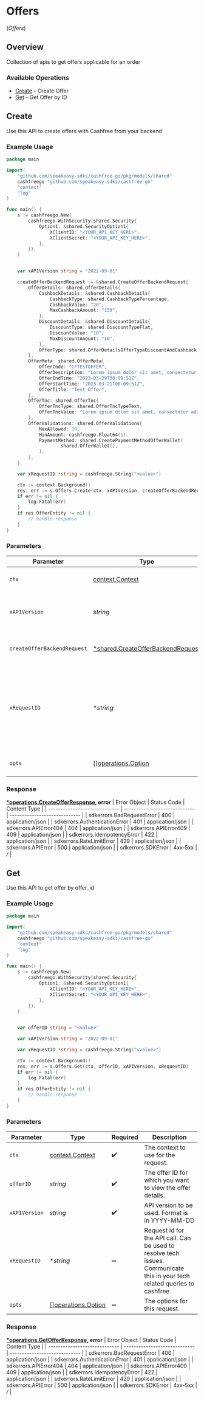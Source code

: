 # Offers
(*Offers*)

## Overview

Collection of apis to get offers applicable for an order

### Available Operations

* [Create](#create) - Create Offer
* [Get](#get) - Get Offer by ID

## Create

Use this API to create offers with Cashfree from your backend

### Example Usage

```go
package main

import(
	"github.com/speakeasy-sdks/cashfree-go/pkg/models/shared"
	cashfreego "github.com/speakeasy-sdks/cashfree-go"
	"context"
	"log"
)

func main() {
    s := cashfreego.New(
        cashfreego.WithSecurity(shared.Security{
            Option1: &shared.SecurityOption1{
                XClientID: "<YOUR_API_KEY_HERE>",
                XClientSecret: "<YOUR_API_KEY_HERE>",
            },
        }),
    )


    var xAPIVersion string = "2022-09-01"

    createOfferBackendRequest := &shared.CreateOfferBackendRequest{
        OfferDetails: shared.OfferDetails{
            CashbackDetails: &shared.CashbackDetails{
                CashbackType: shared.CashbackTypePercentage,
                CashbackValue: "20",
                MaxCashbackAmount: "150",
            },
            DiscountDetails: &shared.DiscountDetails{
                DiscountType: shared.DiscountTypeFlat,
                DiscountValue: "10",
                MaxDiscountAmount: "10",
            },
            OfferType: shared.OfferDetailsOfferTypeDiscountAndCashback,
        },
        OfferMeta: shared.OfferMeta{
            OfferCode: "CFTESTOFFER",
            OfferDescription: "Lorem ipsum dolor sit amet, consectetur adipiscing elit",
            OfferEndTime: "2023-03-29T08:09:51Z",
            OfferStartTime: "2023-03-21T08:09:51Z",
            OfferTitle: "Test Offer",
        },
        OfferTnc: shared.OfferTnc{
            OfferTncType: shared.OfferTncTypeText,
            OfferTncValue: "Lorem ipsum dolor sit amet, consectetur adipiscing elit",
        },
        OfferValidations: shared.OfferValidations{
            MaxAllowed: 10,
            MinAmount: cashfreego.Float64(1),
            PaymentMethod: shared.CreatePaymentMethodOfferWallet(
                    shared.OfferWallet{},
            ),
        },
    }

    var xRequestID *string = cashfreego.String("<value>")

    ctx := context.Background()
    res, err := s.Offers.Create(ctx, xAPIVersion, createOfferBackendRequest, xRequestID)
    if err != nil {
        log.Fatal(err)
    }
    if res.OfferEntity != nil {
        // handle response
    }
}
```

### Parameters

| Parameter                                                                                                                  | Type                                                                                                                       | Required                                                                                                                   | Description                                                                                                                |
| -------------------------------------------------------------------------------------------------------------------------- | -------------------------------------------------------------------------------------------------------------------------- | -------------------------------------------------------------------------------------------------------------------------- | -------------------------------------------------------------------------------------------------------------------------- |
| `ctx`                                                                                                                      | [context.Context](https://pkg.go.dev/context#Context)                                                                      | :heavy_check_mark:                                                                                                         | The context to use for the request.                                                                                        |
| `xAPIVersion`                                                                                                              | *string*                                                                                                                   | :heavy_check_mark:                                                                                                         | API version to be used. Format is in YYYY-MM-DD                                                                            |
| `createOfferBackendRequest`                                                                                                | [*shared.CreateOfferBackendRequest](../../pkg/models/shared/createofferbackendrequest.md)                                  | :heavy_minus_sign:                                                                                                         | Request body to create an offer at Cashfree                                                                                |
| `xRequestID`                                                                                                               | **string*                                                                                                                  | :heavy_minus_sign:                                                                                                         | Request id for the API call. Can be used to resolve tech issues. Communicate this in your tech related queries to cashfree |
| `opts`                                                                                                                     | [][operations.Option](../../pkg/models/operations/option.md)                                                               | :heavy_minus_sign:                                                                                                         | The options for this request.                                                                                              |


### Response

**[*operations.CreateOfferResponse](../../pkg/models/operations/createofferresponse.md), error**
| Error Object                  | Status Code                   | Content Type                  |
| ----------------------------- | ----------------------------- | ----------------------------- |
| sdkerrors.BadRequestError     | 400                           | application/json              |
| sdkerrors.AuthenticationError | 401                           | application/json              |
| sdkerrors.APIError404         | 404                           | application/json              |
| sdkerrors.APIError409         | 409                           | application/json              |
| sdkerrors.IdempotencyError    | 422                           | application/json              |
| sdkerrors.RateLimitError      | 429                           | application/json              |
| sdkerrors.APIError            | 500                           | application/json              |
| sdkerrors.SDKError            | 4xx-5xx                       | */*                           |

## Get

Use this API to get offer by offer_id

### Example Usage

```go
package main

import(
	"github.com/speakeasy-sdks/cashfree-go/pkg/models/shared"
	cashfreego "github.com/speakeasy-sdks/cashfree-go"
	"context"
	"log"
)

func main() {
    s := cashfreego.New(
        cashfreego.WithSecurity(shared.Security{
            Option1: &shared.SecurityOption1{
                XClientID: "<YOUR_API_KEY_HERE>",
                XClientSecret: "<YOUR_API_KEY_HERE>",
            },
        }),
    )


    var offerID string = "<value>"

    var xAPIVersion string = "2022-09-01"

    var xRequestID *string = cashfreego.String("<value>")

    ctx := context.Background()
    res, err := s.Offers.Get(ctx, offerID, xAPIVersion, xRequestID)
    if err != nil {
        log.Fatal(err)
    }
    if res.OfferEntity != nil {
        // handle response
    }
}
```

### Parameters

| Parameter                                                                                                                  | Type                                                                                                                       | Required                                                                                                                   | Description                                                                                                                |
| -------------------------------------------------------------------------------------------------------------------------- | -------------------------------------------------------------------------------------------------------------------------- | -------------------------------------------------------------------------------------------------------------------------- | -------------------------------------------------------------------------------------------------------------------------- |
| `ctx`                                                                                                                      | [context.Context](https://pkg.go.dev/context#Context)                                                                      | :heavy_check_mark:                                                                                                         | The context to use for the request.                                                                                        |
| `offerID`                                                                                                                  | *string*                                                                                                                   | :heavy_check_mark:                                                                                                         | The offer ID for which you want to view the offer details.                                                                 |
| `xAPIVersion`                                                                                                              | *string*                                                                                                                   | :heavy_check_mark:                                                                                                         | API version to be used. Format is in YYYY-MM-DD                                                                            |
| `xRequestID`                                                                                                               | **string*                                                                                                                  | :heavy_minus_sign:                                                                                                         | Request id for the API call. Can be used to resolve tech issues. Communicate this in your tech related queries to cashfree |
| `opts`                                                                                                                     | [][operations.Option](../../pkg/models/operations/option.md)                                                               | :heavy_minus_sign:                                                                                                         | The options for this request.                                                                                              |


### Response

**[*operations.GetOfferResponse](../../pkg/models/operations/getofferresponse.md), error**
| Error Object                  | Status Code                   | Content Type                  |
| ----------------------------- | ----------------------------- | ----------------------------- |
| sdkerrors.BadRequestError     | 400                           | application/json              |
| sdkerrors.AuthenticationError | 401                           | application/json              |
| sdkerrors.APIError404         | 404                           | application/json              |
| sdkerrors.APIError409         | 409                           | application/json              |
| sdkerrors.IdempotencyError    | 422                           | application/json              |
| sdkerrors.RateLimitError      | 429                           | application/json              |
| sdkerrors.APIError            | 500                           | application/json              |
| sdkerrors.SDKError            | 4xx-5xx                       | */*                           |
